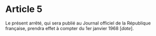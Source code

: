 # Article 5

Le présent arrêté, qui sera publié au Journal officiel de la République française, prendra effet à compter du 1er janvier 1968 [*date*].
